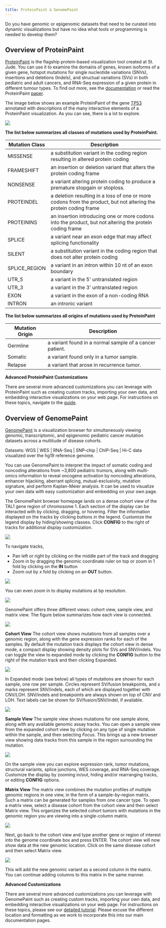 ```yaml
---
title: ProteinPaint & GenomePaint
---
```

Do you have genomic or epigenomic datasets that need to be curated into dynamic visualizations but have no idea what tools or programming is needed to develop them? 

## Overview of ProteinPaint
[ProteinPaint](https://pecan.stjude.cloud/proteinpaint) is the flagship protein-based visualization tool created at St. Jude. You can use it to examine the domains of genes, known isoforms of a given gene, hotspot mutations for single nucleotide variations (SNVs), insertions and deletions (Indels), and structual variations (SVs) in both pediatric and adult cancers, and RNA-Seq expression of a given protein in different tumour types. To find out more, see the [documentation](./proteinpaint) or read the ProteinPaint [paper](https://www.nature.com/articles/ng.3466). 

The image below shows an example ProteinPaint of the gene [TP53](https://pecan.stjude.cloud/proteinpaint/TP53) annotated with descriptions of the many interactive elements of a ProteinPaint visualization. As you can see, there is a lot to explore.

![](./protein_paint_overview.png)


**The list below summarizes all classes of mutations used by ProteinPaint.**

| Mutation Class | Description                                                                                                      |
| -------------- | ---------------------------------------------------------------------------------------------------------------- |
| MISSENSE       | a substitution variant in the coding region resulting in altered protein coding                                  |
| FRAMESHIFT     | an insertion or deletion variant that alters the protein coding frame                                            |
| NONSENSE       | a variant altering protein coding to produce a premature stopgain or stoploss.                                   |
| PROTEINDEL     | a deletion resulting in a loss of one or more codons from the product, but not altering the protein coding frame |
| PROTEININS     | an insertion introducing one or more codons into the product, but not altering the protein coding frame          |
| SPLICE         | a variant near an exon edge that may affect splicing functionality                                               |
| SILENT         | a substitution variant in the coding region that does not alter protein coding                                   |
| SPLICE_REGION  | a variant in an intron within 10 nt of an exon boundary                                                          |
| UTR_5          | a variant in the 5' untranslated region                                                                          |
| UTR_3          | a variant in the 3' untranslated region                                                                          |
| EXON           | a variant in the exon of a non-coding RNA                                                                        |
| INTRON         | an intronic variant                                                                                              |


**The list below summarizes all origins of mutations used by ProteinPaint**

| Mutation Origin | Description                                             |
| --------------- | ------------------------------------------------------- |
| Germline        | a variant found in a normal sample of a cancer patient. |
| Somatic         | a variant found only in a tumor sample.                 |
| Relapse         | a variant that arose in recurrence tumor.               |

**Advanced ProteinPaint Customizations**

There are several more advanced customizations you can leverage with ProteinPaint such as creating custom tracks, importing your own data, and embedding interactive visualizations on your web page. For instructions on these topics, navigate to the [guide](https://docs.google.com/document/d/1JWKq3ScW62GISFGuJvAajXchcRenZ3HAvpaxILeGaw0/edit). 

## Overview of GenomePaint

[GenomePaint](https://genomepaint.stjude.cloud/) is a visualization browser for simultaneously viewing genomic, transcriptomic, and epigenomic pediatric cancer mutation datasets across a multitude of disease cohorts. 

Datasets: WGS | WES | RNA-Seq | SNP-chip | ChIP-Seq | Hi-C data visualized over the hg19 reference genome. 

You can use GenomePaint to interpret the impact of somatic coding and noncoding alterations from ~3,800 pediatric trumors, along with multi-omics information to reveal oncogene activation by noncoding alterations, enhancer hijacking, aberrant splicing, mutual-exclusivity, mutation signature, and perform Kaplan-Meier analysis. It can be used to visualize your own data with easy customization and embedding on your own page.

The GenomePaint browser homepage lands on a dense cohort view of the TAL1 gene region of chromosome 1. Each section of the display can be interacted with by clicking, dragging, or hovering. Filter the information displayed on the tracks by clicking buttons in the legend. Customize the legend display by hiding/showing classes. Click **CONFIG** to the right of tracks for additional display customization.

![](./genome_paint_overview.png)

To navigate tracks,

* Pan left or right by clicking on the middle part of the track and dragging
* Zoom in by dragging the genomic coordinate ruler on top or zoom in 1 fold by clicking on the **IN** button
* Zoom out by *x* fold by clicking on an **OUT** button.

![](./navigation.gif)

You can even zoom in to display mutations at bp resolution. 

![](./bp_resolution.png)

GenomePaint offers three different views: cohort view, sample view, and matrix view. The figure below summarizes how each view is connected.

![](./genome_paint_views.png)


**Cohort View**
The cohort view shows mutations from all samples over a genomic region, along with the gene expression ranks for each of the samples. By default the mutation track displays the cohort view in dense mode, a compact display showing density plots for SVs and SNV/indels. You can toggle the view to expanded mode by clicking the **CONFIG** button to the right of the mutation track and then clicking Expanded.

![](./dense_expand_toggle.gif)

In Expanded mode (see below) all types of mutations are shown for each sample, one row per sample. Circles represent SV/fusion breakpoints, and x marks represent SNV/indels, each of which are displayed together with CNV/LOH. SNV/indels and breakpoints are always shown on top of CNV and LOH. Text labels can be shown for SV/fusion/SNV/indel, if available.

![](./expanded_view.png)

**Sample View**
The sample view shows mutations for one sample alone, along with any available genomic assay tracks. You can open a sample view from the expanded cohort view by clicking on any type of single mutation within the sample, and then selecting *Focus*. This brings up a new browser view showing data tracks from this sample in the region surrounding the mutation.

![](./sample_view.gif)

On the sample view you can explore expression rank, tumor mutations, structural variants, splice junctions, WES coverage, and RNA-Seq coverage. Customize the display by zooming in/out, hiding and/or rearranging tracks, or editing **CONFIG** options.

**Matrix View**
The matrix view combines the mutation profiles of multiple genomic regions in one view, in the form of a sample-by-region matrix. Such a matrix can be generated for samples from one cancer type. To open a matrix view, select a disease cohort from the cohort view and then select Matrix view. This organizes the selected cohort tumors with mutations in the genomic region you are viewing into a single-column matrix.

![](./matrix_view-1.gif)

Next, go back to the cohort view and type another gene or region of interest into the genome coordinate box and press ENTER. The cohort view will now show data at the new genomic location. Click on the same disease cohort and then select Matrix view.

![](./matrix_view-2.gif)

This will add the new genomic variant as a second column in the matrix. You can continue adding columns to this matrix in the same manner.

**Advanced Customizations**

There are several more advanced customizations you can leverage with GenomePaint such as creating custom tracks, importing your own data, and embedding interactive visualizations on your web page. For instructions on these topics, please see our [detailed tutorial](https://docs.google.com/document/d/1owXUQuqw5hBHFERm0Ria7anKtpyoPBaZY_MCiXXf5wE/edit). Please excuse the different location and formatting as we work to incorporate this into our main documentation pages.
